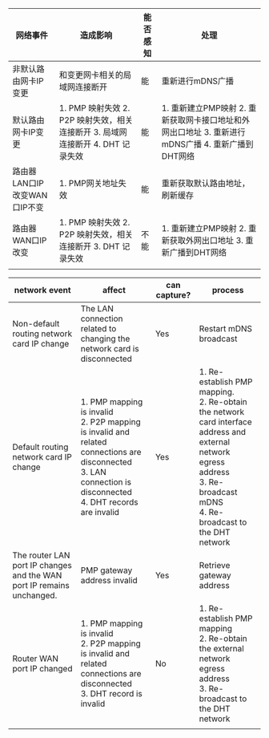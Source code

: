 | **网络事件**                 | **造成影响**                                                 | **能否感知** | **处理**                                                     |
| ---------------------------- | ------------------------------------------------------------ | ------------ | ------------------------------------------------------------ |
| 非默认路由网卡IP变更         | 和变更网卡相关的局域网连接断开                               | 能           | 重新进行mDNS广播                                             |
| 默认路由网卡IP变更           | 1.    PMP 映射失效  2.    P2P 映射失效，相关连接断开  3.    局域网连接断开  4.    DHT 记录失效 | 能           | 1.    重新建立PMP映射  2.    重新获取网卡接口地址和外网出口地址  3.    重新进行mDNS广播  4.    重新广播到DHT网络 |
| 路由器LAN口IP改变WAN口IP不变 | 1.    PMP网关地址失效                                        | 能           | 重新获取默认路由地址，刷新缓存                               |
| 路由器WAN口IP改变            | 1.    PMP 映射失效  2.    P2P 映射失效，相关连接断开  3.    DHT 记录失效 | 不能         | 1.    重新建立PMP映射  2.    重新获取外网出口地址  3.    重新广播到DHT网络 |
|                              |                                                              |              |                                                              |



| network event                                                | affect                                                       | can capture? | process                                                      |
| ------------------------------------------------------------ | ------------------------------------------------------------ | ------------ | ------------------------------------------------------------ |
| Non-default routing network card IP change                   | The LAN connection related to changing the network card is disconnected | Yes          | Restart mDNS broadcast                                       |
| Default routing network card IP change                       | 1. PMP mapping is invalid <br />2. P2P mapping is invalid and related connections are disconnected <br />3. LAN connection is disconnected <br />4. DHT records are invalid | Yes          | 1. Re-establish PMP mapping. <br />2. Re-obtain the network card interface address and external network egress address <br />3. Re-broadcast mDNS <br />4. Re-broadcast to the DHT network |
| The router LAN port IP changes and the WAN port IP remains unchanged. | PMP gateway address invalid                                  | Yes          | Retrieve gateway address                                     |
| Router WAN port IP changed                                   | 1. PMP mapping is invalid <br />2. P2P mapping is invalid and related connections are disconnected <br />3. DHT record is invalid | No           | 1. Re-establish PMP mapping <br />2. Re-obtain the external network egress address <br />3. Re-broadcast to the DHT network |
|                                                              |                                                              |              |                                                              |